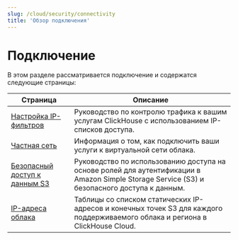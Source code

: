 ```yaml
---
slug: /cloud/security/connectivity
title: 'Обзор подключения'
---
```



# Подключение

В этом разделе рассматривается подключение и содержатся следующие страницы:

| Страница                                                                | Описание                                                                                                                      |
|------------------------------------------------------------------------|------------------------------------------------------------------------------------------------------------------------------|
| [Настройка IP-фильтров](/cloud/security/setting-ip-filters)      | Руководство по контролю трафика к вашим услугам ClickHouse с использованием IP-списков доступа.                               |
| [Частная сеть](/cloud/security/private-link-overview)             | Информация о том, как подключить ваши услуги к виртуальной сети облака.                                                     |
| [Безопасный доступ к данным S3](/cloud/security/secure-s3)        | Руководство по использованию доступа на основе ролей для аутентификации в Amazon Simple Storage Service (S3) и безопасного доступа к данным. |
| [IP-адреса облака](/manage/security/cloud-endpoints-api)          | Таблицы со списком статических IP-адресов и конечных точек S3 для каждого поддерживаемого облака и региона в ClickHouse Cloud. |
